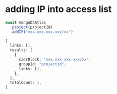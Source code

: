 # adding IP into access list

``` typescript
await mongoDbAtlas
  .project(projectId)
  .addIP("xxx.xxx.xxx.xxx/xx")
```

``` typescript
[
  links: [],
  results: [
    {
      cidrBlock: "xxx.xxx.xxx.xxx/xx",
      groupId: "projectId",
      links: [],
    },
  ],
  totalCount: 1,
]
```
